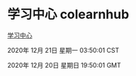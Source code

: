 # 学习中心 colearnhub
[学习中心](http://59.174.25.15:56308/colearnhub/)

2020年 12月 21日 星期一 03:50:01 CST

2020年 12月 20日 星期日 19:50:01 GMT
